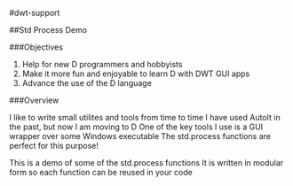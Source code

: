#dwt-support

##Std Process Demo

###Objectives

 1. Help for new D programmers and hobbyists
 2. Make it more fun and enjoyable to learn D with DWT GUI apps
 3. Advance the use of the D language

###Overview

I like to write small utilites and tools from time to time
I have used AutoIt in the past, but now I am moving to D
One of the key tools I use is a GUI wrapper over some Windows executable
The std.process functions are perfect for this purpose!
 
This is a demo of some of the std.process functions
It is written in modular form so each function can be reused in your code

